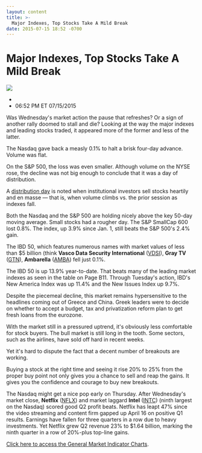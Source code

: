 ```yaml
---
layout: content
title: >-
  Major Indexes, Top Stocks Take A Mild Break
date: 2015-07-15 18:52 -0700
---
```



Major Indexes, Top Stocks Take A Mild Break
============================================


![](https://www.investors.com/wp-content/uploads/ibd-migrated-images/MPv_150716_635725708414138736.png)

* 
* 06:52 PM ET 07/15/2015




  

Was Wednesday's market action the pause that refreshes? Or a sign of another rally doomed to stall and die? Looking at the way the major indexes and leading stocks traded, it appeared more of the former and less of the latter.

  

The Nasdaq gave back a measly 0.1% to halt a brisk four-day advance. Volume was flat.

  

On the S&P 500, the loss was even smaller. Although volume on the NYSE rose, the decline was not big enough to conclude that it was a day of distribution.

  

A [distribution day](http://education.investors.com/courselandingpage.aspx?id=735764&nav=IBDUCourse3) is noted when institutional investors sell stocks heartily and en masse — that is, when volume climbs vs. the prior session as indexes fall.

  

Both the Nasdaq and the S&P 500 are holding nicely above the key 50-day moving average. Small stocks had a rougher day. The S&P SmallCap 600 lost 0.8%. The index, up 3.9% since Jan. 1, still beats the S&P 500's 2.4% gain.

  

The IBD 50, which features numerous names with market values of less than $5 billion (think **Vasco Data Security International** ([VDSI](https://research.investors.com/quote.aspx?symbol=VDSI)), **Gray TV** ([GTN](https://research.investors.com/quote.aspx?symbol=GTN)), **Ambarella** ([AMBA](https://research.investors.com/quote.aspx?symbol=AMBA)) fell just 0.1%.

  

The IBD 50 is up 13.9% year-to-date. That beats many of the leading market indexes as seen in the table on Page B11. Through Tuesday's action, IBD's New America Index was up 11.4% and the New Issues Index up 9.7%.

  

Despite the piecemeal decline, this market remains hypersensitive to the headlines coming out of Greece and China. Greek leaders were to decide on whether to accept a budget, tax and privatization reform plan to get fresh loans from the eurozone.

  

With the market still in a pressured uptrend, it's obviously less comfortable for stock buyers. The bull market is still long in the tooth. Some sectors, such as the airlines, have sold off hard in recent weeks.

  

Yet it's hard to dispute the fact that a decent number of breakouts are working.

  

Buying a stock at the right time and seeing it rise 20% to 25% from the proper buy point not only gives you a chance to sell and reap the gains. It gives you the confidence and courage to buy new breakouts.

  

The Nasdaq might get a nice pop early on Thursday. After Wednesday's market close, **Netflix** ([NFLX](https://research.investors.com/quote.aspx?symbol=NFLX)) and market laggard **Intel** ([INTC](https://research.investors.com/quote.aspx?symbol=INTC)) (ninth largest on the Nasdaq) scored good Q2 profit beats. Netflix has leapt 47% since the video streaming and content firm gapped up April 16 on positive Q1 results. Earnings have fallen for three quarters in a row due to heavy investments. Yet Netflix grew Q2 revenue 23% to $1.64 billion, marking the ninth quarter in a row of 20%-plus top-line gains.

  

[Click here to access the General Market Indicator Charts](https://www.investors.com/pdf/GMI_071615.pdf).




